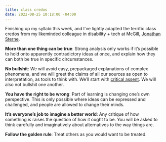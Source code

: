 ```yaml
---
title: class credos
date: 2022-08-25 10:18:00 -04:00
---
```


Finishing up my syllabi this week, and I've lightly adapted the terrific class credos from my likeminded colleague in disability + tech at McGill, [Jonathan Sterne](https://sterneworks.org/). 

**More than one thing can be true**: Strong analysis only works if it’s possible to hold
onto apparently contradictory ideas at once, and explain how they can both be
true in specific circumstances.

**No bullshit**: We will avoid easy, prepackaged explanations of complex phenomena, and
we will greet the claims of all our sources as open to interpretation, as tools to think with. We’ll start with [critical assent](https://sarahendren.com/2022/05/16/critical-assent/). We will also not bullshit one another.

**You have the right to be wrong**: Part of learning is changing one’s own perspective.
This is only possible where ideas can be expressed and challenged, and people
are allowed to change their minds. 

**It’s everyone’s job to imagine a better world**: Any critique of how something *is* raises
the question of how it ought to be. You will be asked to think carefully and
imaginatively about alternatives to the way things are.

**Follow the golden rule**: Treat others as you would want to be treated. 
